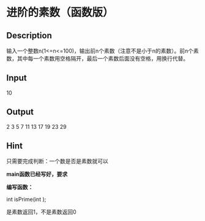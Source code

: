 # 进阶的素数（函数版）

## Description
输入一个整数n(1<=n<=100)，输出前n个素数（注意不是小于n的素数）。前n个素数，其中每一个素数用空格隔开，最后一个素数后面没有空格，用换行代替。
 

## Input
10
 

## Output
2 3 5 7 11 13 17 19 23 29

## Hint

只需要完成判断：一个数是否是素数就可以

**main函数已经写好，要求**

**编写函数：**

int isPrime(int );

是素数返回1，不是素数返回0